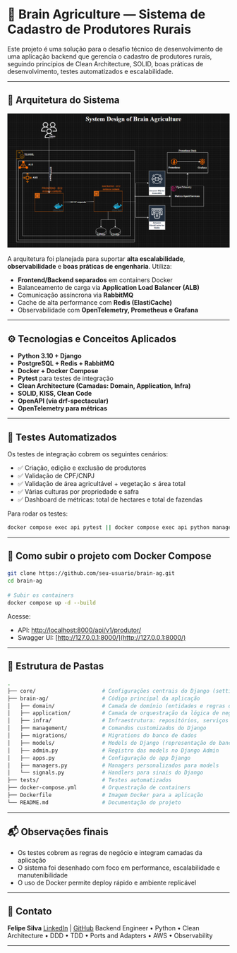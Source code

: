 # 🌾 Brain Agriculture — Sistema de Cadastro de Produtores Rurais

Este projeto é uma solução para o desafio técnico de desenvolvimento de uma aplicação backend que gerencia o cadastro de produtores rurais, seguindo princípios de Clean Architecture, SOLID, boas práticas de desenvolvimento, testes automatizados e escalabilidade.

---

## 📐 Arquitetura do Sistema

![System Design](./docs/system-design.png)

A arquitetura foi planejada para suportar **alta escalabilidade**, **observabilidade** e **boas práticas de engenharia**. Utiliza:

* **Frontend/Backend separados** em containers Docker
* Balanceamento de carga via **Application Load Balancer (ALB)**
* Comunicação assíncrona via **RabbitMQ**
* Cache de alta performance com **Redis (ElastiCache)**
* Observabilidade com **OpenTelemetry, Prometheus e Grafana**

---

## ⚙️ Tecnologias e Conceitos Aplicados

* **Python 3.10 + Django**
* **PostgreSQL + Redis + RabbitMQ**
* **Docker + Docker Compose**
* **Pytest** para testes de integração
* **Clean Architecture (Camadas: Domain, Application, Infra)**
* **SOLID, KISS, Clean Code**
* **OpenAPI (via drf-spectacular)**
* **OpenTelemetry para métricas**

---

## 🧪 Testes Automatizados

Os testes de integração cobrem os seguintes cenários:

* ✅ Criação, edição e exclusão de produtores
* ✅ Validação de CPF/CNPJ
* ✅ Validação de área agricultável + vegetação ≤ área total
* ✅ Várias culturas por propriedade e safra
* ✅ Dashboard de métricas: total de hectares e total de fazendas

Para rodar os testes:

```bash
docker compose exec api pytest || docker compose exec api python manage.py test
```
---

## 🚀 Como subir o projeto com Docker Compose

```bash
git clone https://github.com/seu-usuario/brain-ag.git
cd brain-ag

# Subir os containers
docker compose up -d --build
```

Acesse:

* API: [http://localhost:8000/api/v1/produtor/](http://localhost:8000/api/v1/produtor/)
* Swagger UI: [http://127.0.0.1:8000/](http://127.0.0.1:8000/)

---

## 📁 Estrutura de Pastas

```bash
.
├── core/                     # Configurações centrais do Django (settings, urls, etc)
├── brain-ag/                 # Código principal da aplicação
│   ├── domain/               # Camada de domínio (entidades e regras de negócio puras)
│   ├── application/          # Camada de orquestração da lógica de negócio com casos de uso (usecases)
│   ├── infra/                # Infraestrutura: repositórios, serviços externos, persistência
│   ├── management/           # Comandos customizados do Django
│   ├── migrations/           # Migrations do banco de dados
│   ├── models/               # Models do Django (representação do banco)
│   ├── admin.py              # Registro das models no Django Admin
│   ├── apps.py               # Configuração do app Django
│   ├── managers.py           # Managers personalizados para models
│   └── signals.py            # Handlers para sinais do Django                  
├── tests/                    # Testes automatizados
├── docker-compose.yml        # Orquestração de containers
├── Dockerfile                # Imagem Docker para a aplicação
└── README.md                 # Documentação do projeto

```

---

## 📬 Observações finais

* Os testes cobrem as regras de negócio e integram camadas da aplicação
* O sistema foi desenhado com foco em performance, escalabilidade e manutenibilidade
* O uso de Docker permite deploy rápido e ambiente replicável

---

## 🤝 Contato

**Felipe Silva**
[LinkedIn](https://www.linkedin.com/in/felipeitdev/) | [GitHub](https://github.com/felipeit/)
Backend Engineer • Python • Clean Architecture • DDD • TDD • Ports and Adapters • AWS • Observability

---

